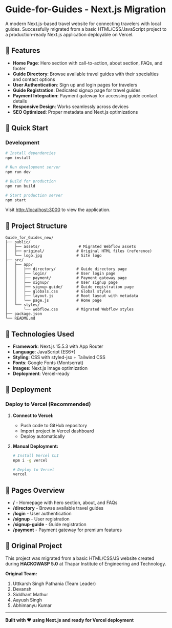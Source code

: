 # Guide-for-Guides - Next.js Migration

A modern Next.js-based travel website for connecting travelers with local guides. Successfully migrated from a basic HTML/CSS/JavaScript project to a production-ready Next.js application deployable on Vercel.

## 🌟 Features

- **Home Page**: Hero section with call-to-action, about section, FAQs, and footer
- **Guide Directory**: Browse available travel guides with their specialties and contact options
- **User Authentication**: Sign up and login pages for travelers
- **Guide Registration**: Dedicated signup page for travel guides
- **Payment Integration**: Payment gateway for accessing guide contact details
- **Responsive Design**: Works seamlessly across devices
- **SEO Optimized**: Proper metadata and Next.js optimizations

## 🚀 Quick Start

### Development

```bash
# Install dependencies
npm install

# Run development server
npm run dev

# Build for production
npm run build

# Start production server
npm start
```

Visit [http://localhost:3000](http://localhost:3000) to view the application.

## 📁 Project Structure

```
Guide_for_Guides_new/
├── public/
│   ├── assets/                 # Migrated Webflow assets
│   ├── original/              # Original HTML files (reference)
│   └── logo.jpg               # Site logo
├── src/
│   ├── app/
│   │   ├── directory/         # Guide directory page
│   │   ├── login/             # User login page
│   │   ├── payment/           # Payment gateway page
│   │   ├── signup/            # User signup page
│   │   ├── signup-guide/      # Guide registration page
│   │   ├── globals.css        # Global styles
│   │   ├── layout.js          # Root layout with metadata
│   │   └── page.js            # Home page
│   └── styles/
│       └── webflow.css        # Migrated Webflow styles
├── package.json
└── README.md
```

## 🔧 Technologies Used

- **Framework**: Next.js 15.5.3 with App Router
- **Language**: JavaScript (ES6+)
- **Styling**: CSS with styled-jsx + Tailwind CSS
- **Fonts**: Google Fonts (Montserrat)
- **Images**: Next.js Image optimization
- **Deployment**: Vercel-ready

## 🚢 Deployment

### Deploy to Vercel (Recommended)

1. **Connect to Vercel:**
   - Push code to GitHub repository
   - Import project in Vercel dashboard
   - Deploy automatically

2. **Manual Deployment:**
   ```bash
   # Install Vercel CLI
   npm i -g vercel
   
   # Deploy to Vercel
   vercel
   ```

## 🎯 Pages Overview

- **/** - Homepage with hero section, about, and FAQs
- **/directory** - Browse available travel guides
- **/login** - User authentication
- **/signup** - User registration
- **/signup-guide** - Guide registration
- **/payment** - Payment gateway for premium features

## 🔗 Original Project

This project was migrated from a basic HTML/CSS/JS website created during **HACKOWASP 5.0** at Thapar Institute of Engineering and Technology.

**Original Team:**
1. Uttkarsh Singh Pathania (Team Leader)
2. Devansh
3. Siddhant Mathur
4. Aayush Singh
5. Abhimanyu Kumar

---

**Built with ❤️ using Next.js and ready for Vercel deployment**
